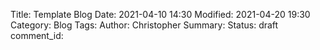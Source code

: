 Title: Template Blog 
Date: 2021-04-10 14:30
Modified: 2021-04-20 19:30
Category: Blog
Tags: 
Author: Christopher
Summary: 
Status: draft
comment_id: 

